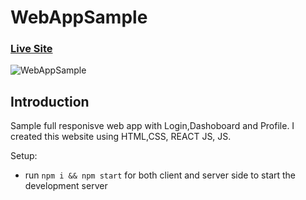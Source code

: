 # WebAppSample

### [Live Site](https://web-app-sample-q73k-2nfqre74r-madurangakm.vercel.app/)

![WebAppSample](https://i.ibb.co/fnr33R2/Frame-1.png)

## Introduction
Sample full responisve web app with Login,Dashoboard and Profile. I created this website using HTML,CSS, REACT JS, JS.

Setup:
- run ```npm i && npm start``` for both client and server side to start the development server
